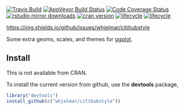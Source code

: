 [![Travis Build](https://travis-ci.org/whjelmar/citihubstyle.svg?branch=master)](https://travis-ci.org/whjelmar/citihubstyle)
[![AppVeyor Build Status](https://ci.appveyor.com/api/projects/status/github/whjelmar/citihubstyle?branch=master&svg=true)](https://ci.appveyor.com/project/whjelmar/citihubstyle)
[![Code Coverage Status](https://codecov.io/gh/whjelmar/citihubstyle/branch/master/graph/badge.svg)](https://codecov.io/github/whjelmar/citihubstyle?branch=master)
[![rstudio mirror downloads](http://cranlogs.r-pkg.org/badges/citihubstyle)](https://github.com/metacran/cranlogs.app)
[![cran version](http://www.r-pkg.org/badges/version/citihubstyle)](http://cran.rstudio.com/web/packages/citihubstyle)
[![lifecycle](https://img.shields.io/badge/lifecycle-EXPERIMENTAL-orange)](https://www.tidyverse.org/lifecycle/#experimental)
[![lifecycle](https://img.shields.io/github/issues/whjelmar/citihubstyle)](https://img.shields.io/github/issues/whjelmar/citihubstyle)


https://img.shields.io/github/issues/whjelmar/citihubstyle

Some extra geoms, scales, and themes for
[ggplot](http://ggplot2.org).


## Install 

This is not available from CRAN.

To install the current version from github, use the
**devtools** package,

```r
library("devtools")
install_github(c("whjelmar/citihubstyle"))
```
